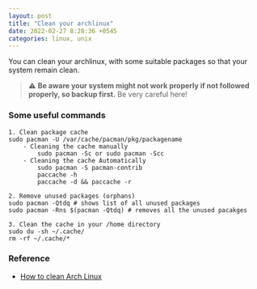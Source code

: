 ```yaml
---
layout: post
title: "Clean your archlinux"
date: 2022-02-27 8:28:36 +0545
categories: linux, unix
---
```


You can clean your archlinux, with some suitable packages so that your system remain clean.
> :warning: **Be aware your system might not work properly if not followed properly, so backup first.** Be very careful here!


### Some useful commands
```
1. Clean package cache
sudo pacman -U /var/cache/pacman/pkg/packagename
    - Cleaning the cache manually
        sudo pacman -Sc or sudo pacman -Scc
    - Cleaning the cache Automatically
        sudo pacman -S pacman-contrib
        paccache -h
        paccache -d && paccache -r 

2. Remove unused packages (orphans)
sudo pacman -Qtdq # shows list of all unused packages
sudo pacman -Rns $(pacman -Qtdq) # removes all the unused pacakges

3. Clean the cache in your /home directory
sudo du -sh ~/.cache/
rm -rf ~/.cache/*

```

### Reference
- [How to clean Arch Linux](https://averagelinuxuser.com/clean-arch-linux/#1-clean-package-cache)
